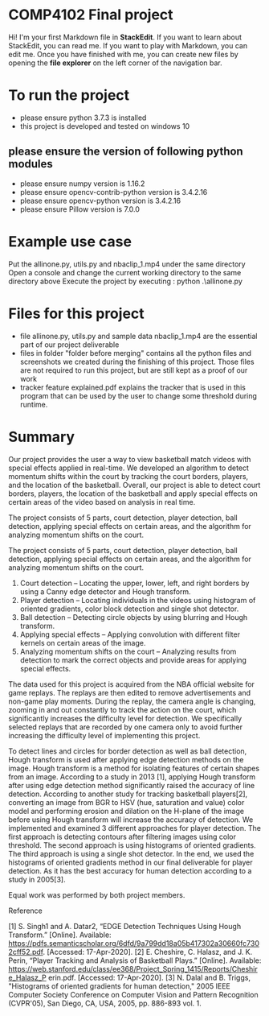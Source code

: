 # COMP4102 Final project

Hi! I'm your first Markdown file in **StackEdit**. If you want to learn about StackEdit, you can read me. If you want to play with Markdown, you can edit me. Once you have finished with me, you can create new files by opening the **file explorer** on the left corner of the navigation bar.
# To run the project
- please ensure python 3.7.3 is installed
- this project is developed and tested on windows 10
## please ensure the version of following python modules
- please ensure numpy version is 1.16.2
- please ensure opencv-contrib-python version is 3.4.2.16
-  please ensure opencv-python version is 3.4.2.16
- please ensure Pillow version is 7.0.0

# Example use case
Put the allinone.py, utils.py and nbaclip_1.mp4 under the same directory
Open a console and change the current working directory to the same directory above
Execute the project by executing :
python .\allinone.py

# Files for this project
- file allinone.py, utils.py and sample data nbaclip_1.mp4 are the essential part of our project deliverable
- files in folder "folder before merging" contains all the python files and screenshots we created during the finishing of this project. Those files are not required to run this project, but are still kept as a proof of our work
- tracker feature explained.pdf explains the tracker that is used in this program that can be used by the user to change some threshold during runtime.
# Summary

Our project provides the user a way to view basketball match videos with special effects applied in real-time. We developed an algorithm to detect momentum shifts within the court by tracking the court borders, players, and the location of the basketball. Overall, our project is able to detect court borders, players, the location of the basketball and apply special effects on certain areas of the video based on analysis in real time.

The project consists of 5 parts, court detection, player detection, ball detection, applying special effects on certain areas, and the algorithm for analyzing momentum shifts on the court.

The project consists of 5 parts, court detection, player detection, ball detection, applying special effects on certain areas, and the algorithm for analyzing momentum shifts on the court. 
1) Court detection – Locating the upper, lower, left, and right borders by using a Canny edge detector and Hough transform. 
2) Player detection – Locating individuals in the videos using histogram of oriented gradients, color block detection and single shot detector. 
3) Ball detection – Detecting circle objects by using blurring and Hough transform. 
4) Applying special effects – Applying convolution with different filter kernels on certain areas of the image. 
5) Analyzing momentum shifts on the court – Analyzing results from detection to mark the correct objects and provide areas for applying special effects. 

The data used for this project is acquired from the NBA official website for game replays. The replays are then edited to remove advertisements and non-game play moments. During the replay, the camera angle is changing, zooming in and out constantly to track the action on the court, which significantly increases the difficulty level for detection. We specifically selected replays that are recorded by one camera only to avoid further increasing the difficulty level of implementing this project.

To detect lines and circles for border detection as well as ball detection, Hough transform is used after applying edge detection methods on the image. Hough transform is a method for isolating features of certain shapes from an image. According to a study in 2013 [1], applying Hough transform after using edge detection method significantly raised the accuracy of line detection. According to another study for tracking basketball players[2], converting an image from BGR to HSV (hue, saturation and value) color model and performing erosion and dilation on the H-plane of the image before using Hough transform will increase the accuracy of detection. We implemented and examined 3 different approaches for player detection. The first approach is detecting contours after filtering images using color threshold. The second approach is using histograms of oriented gradients. The third approach is using a single shot detector. In the end, we used the histograms of oriented gradients method in our final deliverable for player detection. As it has the best accuracy for human detection according to a study in 2005[3].

Equal work was performed by both project members.

Reference

[1] S. Singh1 and A. Datar2, “EDGE Detection Techniques Using Hough Transform.” [Online]. Available: https://pdfs.semanticscholar.org/6dfd/9a799dd18a05b417302a30660fc7302cff52.pdf. [Accessed: 17-Apr-2020]. 
[2] E. Cheshire, C. Halasz, and J. K. Perin, “Player Tracking and Analysis of Basketball Plays.” [Online]. Available: https://web.stanford.edu/class/ee368/Project_Spring_1415/Reports/Cheshire_Halasz_P erin.pdf. [Accessed: 17-Apr-2020]. 
[3] N. Dalal and B. Triggs, "Histograms of oriented gradients for human detection," 2005 IEEE Computer Society Conference on Computer Vision and Pattern Recognition (CVPR'05), San Diego, CA, USA, 2005, pp. 886-893 vol. 1.